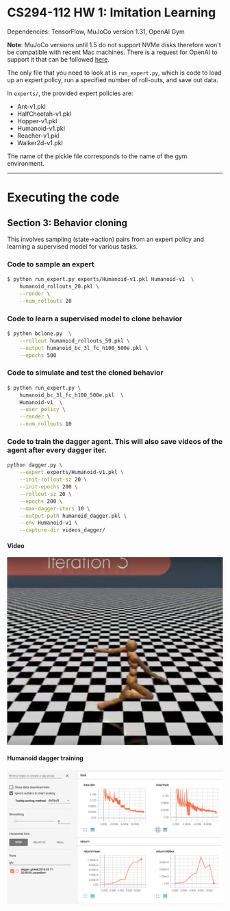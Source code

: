 # CS294-112 HW 1: Imitation Learning

Dependencies: TensorFlow, MuJoCo version 1.31, OpenAI Gym

**Note**: MuJoCo versions until 1.5 do not support NVMe disks therefore won't be compatible with recent Mac machines.
There is a request for OpenAI to support it that can be followed [here](https://github.com/openai/gym/issues/638).

The only file that you need to look at is `run_expert.py`, which is code to load up an expert policy, run a specified number of roll-outs, and save out data.

In `experts/`, the provided expert policies are:
* Ant-v1.pkl
* HalfCheetah-v1.pkl
* Hopper-v1.pkl
* Humanoid-v1.pkl
* Reacher-v1.pkl
* Walker2d-v1.pkl

The name of the pickle file corresponds to the name of the gym environment.

------
# Executing the code

## Section 3: Behavior cloning
This involves sampling (state->action) pairs from an expert policy and
learning a supervised model for various tasks.

### Code to sample an expert
``` bash
$ python run_expert.py experts/Humanoid-v1.pkl Humanoid-v1  \
	humanoid_rollouts_20.pkl \
	--render \
	--num_rollouts 20
```

### Code to learn a supervised model to clone behavior
``` bash
$ python bclone.py  \
	--rollout humanoid_rollouts_50.pkl \
	--output humanoid_bc_3l_fc_h100_500e.pkl \
	--epochs 500
```

### Code to simulate and test the cloned behavior
``` bash
$ python run_expert.py \
	humanoid_bc_3l_fc_h100_500e.pkl  \
	Humanoid-v1  \
	--user_policy \
	--render \
	--num_rollouts 10
```
### Code to train the dagger agent. This will also save videos of the agent after every dagger iter.
``` bash
python dagger.py \
	--expert experts/Humanoid-v1.pkl \
	--init-rollout-sz 20 \
	--init-epochs 200 \
	--rollout-sz 20 \
	--epochs 200 \
	--max-dagger-iters 10 \
	--output-path humanoid_dagger.pkl \
	--env Humanoid-v1 \
	--capture-dir videos_dagger/
```
#### Video
[![Watch the video](https://raw.githubusercontent.com/psvishnu91/homework/master/hw1/resources/dagger-humanoid.png)](https://www.youtube.com/watch?v=pdywstcEdaw)
#### Humanoid dagger training
![Humanoid dagger training](https://raw.githubusercontent.com/psvishnu91/homework/master/hw1/resources/dagger-humanoid-training.png)
